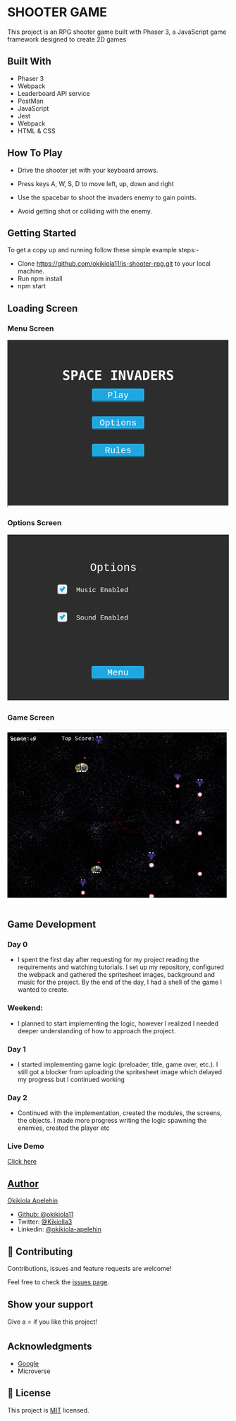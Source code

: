 # SHOOTER GAME

This project is an RPG shooter game built with Phaser 3, a JavaScript game framework designed to create 2D games


## Built With
- Phaser 3
- Webpack
- Leaderboard API service
- PostMan
- JavaScript
- Jest
- Webpack
- HTML & CSS

## How To Play
- Drive the shooter jet with your keyboard arrows.
- Press keys A, W, S, D to move left, up, down and right
- Use the spacebar to shoot the invaders enemy to gain points.

- Avoid getting shot or colliding with the enemy.

## Getting Started
To get a copy up and running follow these simple example steps:-

- Clone https://github.com/okikiola11/js-shooter-rpg.git to your local machine.
- Run npm install
- npm start


## Loading Screen

### Menu Screen
![screenshot](src/assets/screensht/screenshot1.png)

### Options Screen
![screenshot](src/assets/screensht/screenshot2.png)

### Game Screen
![screenshot](src/assets/screensht/screenshot3.png)


## Game Development

### Day 0
- I spent the first day after requesting for my project reading the requirements and watching tutorials. I set up my repository, configured the webpack and gathered the spritesheet images, background and music for the project. By the end of the day, I had a shell of the game I wanted to create.

### Weekend:
- I planned to start implementing the logic, however I realized I needed deeper understanding of how to approach the project.

### Day 1
- I started implementing game logic (preloader, title, game over, etc.). I still got a blocker from uploading the spritesheet image which delayed my progress but I continued working

### Day 2 
- Continued with the implementation, created the modules, the screens, the objects. I made more progress writing the logic spawning the enemies, created the player etc

### Live Demo
<a href="">Click here</div>


## Author
 Okikiola Apelehin

- Github: [@okikiola11](https://github.com/okikiola11)
- Twitter: [@Kikiolla3](https://twitter.com/Kikiolla3)
- Linkedin: [@okikiola-apelehin](https://www.linkedin.com/in/okikiola-apelehin-459008122/)

## 🤝 Contributing

Contributions, issues and feature requests are welcome!

Feel free to check the [issues page](https://github.com/okikiola11/js-shooter-rpg/issues).

## Show your support

Give a ⭐️ if you like this project!

## Acknowledgments

- <a href="https://google.com">Google</a>
- Microverse

## 📝 License

This project is [MIT](lic.url) licensed.
